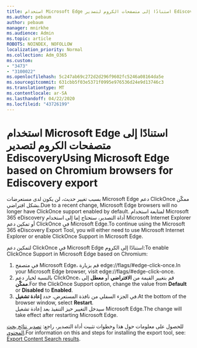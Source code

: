 ```yaml
---
title: استخدام Microsoft Edge استنادًا إلى متصفحات الكروم لتصدير Ediscovery
ms.author: pebaum
author: pebaum
manager: mnirkhe
ms.audience: Admin
ms.topic: article
ROBOTS: NOINDEX, NOFOLLOW
localization_priority: Normal
ms.collection: Adm_O365
ms.custom:
- "3473"
- "3100022"
ms.openlocfilehash: 5c247ab69c272d2d296f9602fc5246a08164da5e
ms.sourcegitcommit: 631cbb5f03e5371f0995e976536d24e9d13746c3
ms.translationtype: MT
ms.contentlocale: ar-SA
ms.lasthandoff: 04/22/2020
ms.locfileid: "43726199"
---
```

# <a name="using-microsoft-edge-based-on-chromium-browsers-for-ediscovery-export"></a><span data-ttu-id="35567-102">استخدام Microsoft Edge استنادًا إلى متصفحات الكروم لتصدير Ediscovery</span><span class="sxs-lookup"><span data-stu-id="35567-102">Using Microsoft Edge based on Chromium browsers for Ediscovery export</span></span>

<span data-ttu-id="35567-103">بسبب تغيير حديث، لن يكون لدى مستعرضات Microsoft Edge دعم ClickOnce ممكّن بشكل افتراضي.</span><span class="sxs-lookup"><span data-stu-id="35567-103">Due to a recent change, Microsoft Edge browsers will no longer have ClickOnce support enabled by default.</span></span> <span data-ttu-id="35567-104">لمتابعة استخدام Microsoft 365 eDiscovery أداة التصدير، ستحتاج إما إلى استخدام Microsoft Internet Explorer أو تمكين دعم ClickOnce في Microsoft Edge.</span><span class="sxs-lookup"><span data-stu-id="35567-104">To continue using the Microsoft 365 eDiscovery Export Tool, you will either need to use Microsoft Internet Explorer or enable ClickOnce Support in Microsoft Edge.</span></span> 

<span data-ttu-id="35567-105">لتمكين دعم ClickOnce في Microsoft Edge استنادًا إلى الكروم:</span><span class="sxs-lookup"><span data-stu-id="35567-105">To enable ClickOnce Support in Microsoft Edge based on Chromium:</span></span> 
1. <span data-ttu-id="35567-106">في متصفح Microsoft Edge، قم بزيارة edge://flags/#edge-click-once.</span><span class="sxs-lookup"><span data-stu-id="35567-106">In your Microsoft Edge browser, visit edge://flags/#edge-click-once.</span></span>
2. <span data-ttu-id="35567-107">بالنسبة لخيار دعم ClickOnce، قم بتغيير القيمة من **الافتراضي** أو **معطل** إلى **ممكّن**.</span><span class="sxs-lookup"><span data-stu-id="35567-107">For the ClickOnce Support option, change the value from **Default** or **Disabled** to **Enabled**.</span></span> 
3. <span data-ttu-id="35567-108">في الجزء السفلي من نافذة المستعرض، حدد **إعادة تشغيل**.</span><span class="sxs-lookup"><span data-stu-id="35567-108">At the bottom of the browser window, select **Restart**.</span></span> <br>
 <span data-ttu-id="35567-109">سيدخل التغيير حيز التنفيذ بعد إعادة تشغيل Microsoft Edge.</span><span class="sxs-lookup"><span data-stu-id="35567-109">The change will take effect after restarting Microsoft Edge.</span></span> 

<span data-ttu-id="35567-110">للحصول على معلومات حول هذا وخطوات تثبيت أداة التصدير، راجع: [تصدير نتائج بحث المحتوى](https://docs.microsoft.com/microsoft-365/compliance/export-search-results).</span><span class="sxs-lookup"><span data-stu-id="35567-110">For information on this and steps for installing the  export tool, see: [ Export Content Search results](https://docs.microsoft.com/microsoft-365/compliance/export-search-results).</span></span>